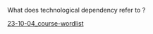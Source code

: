 What does technological dependency refer to ?

[23-10-04_course-wordlist](English/23-10-04_course-wordlist.md)